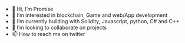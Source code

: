 - 👋 Hi, I’m Promise 
- 👀 I’m interested in blockchain,  Game and web/App development 
- 🌱 I’m currently building with Solidity,  Javascript, python, C# and C++
- 💞️ I’m looking to collaborate on projects 
- 📫 How to reach me on twitter

<!---
Diapmusic/Diapmusic is a ✨ special ✨ repository because its `README.md` (this file) appears on your GitHub profile.
You can click the Preview link to take a look at your changes.
--->
